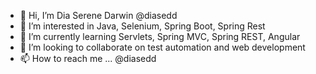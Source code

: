 - 👋 Hi, I’m Dia Serene Darwin @diasedd
- 👀 I’m interested in Java, Selenium, Spring Boot, Spring Rest
- 🌱 I’m currently learning Servlets, Spring MVC, Spring REST, Angular
- 💞️ I’m looking to collaborate on test automation and web development 
- 📫 How to reach me ... @diasedd

<!---
diasedd/diasedd is a ✨ special ✨ repository because its `README.md` (this file) appears on your GitHub profile.
You can click the Preview link to take a look at your changes.
--->
